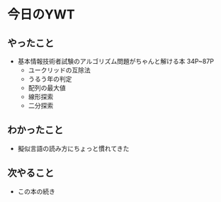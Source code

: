 # 今日のYWT

## やったこと

- 基本情報技術者試験のアルゴリズム問題がちゃんと解ける本 34P~87P
  - ユークリッドの互除法
  - うるう年の判定
  - 配列の最大値
  - 線形探索
  - 二分探索

## わかったこと

- 擬似言語の読み方にちょっと慣れてきた

## 次やること

- この本の続き

